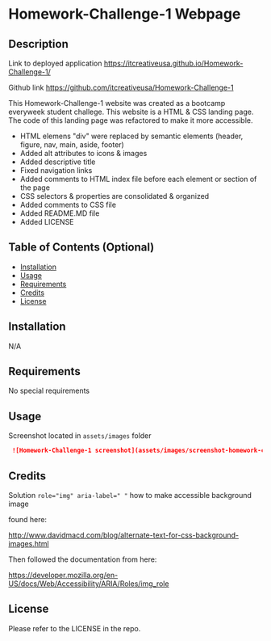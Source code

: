 # Homework-Challenge-1 Webpage

## Description

Link to deployed application
https://itcreativeusa.github.io/Homework-Challenge-1/


Github link 
https://github.com/itcreativeusa/Homework-Challenge-1

This Homework-Challenge-1 website was created as a bootcamp everyweek student challege. This website is a HTML & CSS landing page. The code of this landing page was refactored to make it more accessible. 
- HTML elemens "div" were replaced by semantic elements (header, figure, nav, main, aside, footer)
- Added alt attributes to icons & images
- Added descriptive title 
- Fixed navigation links
- Added comments to HTML index file before each element or section of the page
- CSS selectors & properties are consolidated & organized
- Added comments to CSS file
- Added README.MD file
- Added LICENSE

## Table of Contents (Optional)

- [Installation](#installation)
- [Usage](#usage)
- [Requirements](#requirements)
- [Credits](#credits)
- [License](#license)

## Installation

N/A

## Requirements

No special requirements

## Usage

Screenshot located in ``` assets/images ``` folder

   ```md
    ![Homework-Challenge-1 screenshot](assets/images/screenshot-homework-challenge-1.png)
   ```

## Credits
Solution ``` role="img" aria-label=" " ``` 
how to make accessible background image 

 found here:

http://www.davidmacd.com/blog/alternate-text-for-css-background-images.html


Then followed the documentation from here:

https://developer.mozilla.org/en-US/docs/Web/Accessibility/ARIA/Roles/img_role


## License

Please refer to the LICENSE in the repo.



